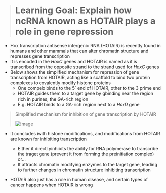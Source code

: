 > # Learning Goal: Explain how ncRNA known as HOTAIR plays a role in gene repression

- Hox transcription antisense intergenic RNA (HOTAIR) is recently found in humans and other mammals that can alter chromatin structure and represses gene transcription
- It is encoded in the _HoxC_ genes and HOTAIR is named as it is transcribed from the opposite strand to the strand used for _HoxC_ genes
- Below shows the simplified mechanism for repression of gene transcription from HOTAIR, acting like a scaffold to bind two protein complexes to covalently modify histone proteins
  - One compelx binds to the 5` end of HOTAIR, other to the 3 prime end
  - HOTAIR guides them to a target gene by gbinding near the region rich in purines, the GA-rich region
  - E.g. HOTAIR binds to a GA-rich region next to a _HoxD_ gene

> Simplified mechanism for inhibition of gene transcription by HOTAIR
>
> ![image](https://github.com/MCBasterSheet/MCBasterSheet/assets/157453648/6859f230-9be1-4b1b-9379-d842dd2478f8)

- It concludes iwith histone modifications, and modifications from HOTAIR are known for inhibiting transcription
  - Either it directl yinhibits the ability for RNA polymerase to transcribe the traget gene (prevent it from forming the preinitiation complex) or...
  - It attracts chromatin modifying enzymes to the target gene, leading to further changes in chromatin structure inhibiting transcription

- HOTAIR also just has a role in human disease, and certain types of cancer happens when HOTAIR is wrong
